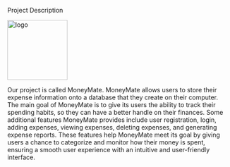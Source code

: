 Project Description 

<img width="136" alt="logo" src="https://github.com/ChauAry21/MoneyMate/assets/166050249/3ea01034-74f0-4942-83de-fd889bd5a147">


Our project is called MoneyMate. MoneyMate allows users to store their expense information onto a database that they create on their computer. 
The main goal of MoneyMate is to give its users the ability to track their spending habits, so they can have a better handle on their finances. 
Some additional features MoneyMate provides include user registration, login, adding expenses, viewing expenses, deleting expenses, and generating expense reports. 
These features help MoneyMate meet its goal by giving users a chance to categorize and monitor how their money is spent, 
ensuring a smooth user experience with an intuitive and user-friendly interface.
